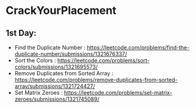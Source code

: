 # CrackYourPlacement

## 1st Day:
- Find the Duplicate Number : https://leetcode.com/problems/find-the-duplicate-number/submissions/1321676337/
- Sort the Colors : https://leetcode.com/problems/sort-colors/submissions/1321695573/
- Remove Duplicates from Sorted Array : https://leetcode.com/problems/remove-duplicates-from-sorted-array/submissions/1321724427/
- Set Matrix Zeroes : https://leetcode.com/problems/set-matrix-zeroes/submissions/1321745089/
